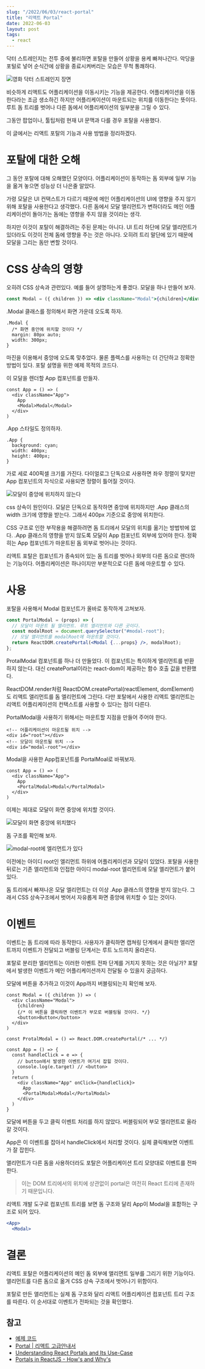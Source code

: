 ```yaml
---
slug: "/2022/06/03/react-portal"
title: "리액트 Portal"
date: 2022-06-03
layout: post
tags:
  - react
---
```


닥터 스트레인지는 전투 중에 불리하면 포탈을 만들어 상황을 용케 빠져나간다.
악당을 포털로 넣어 순식간에 상황을 종료시켜버리는 모습은 무척 통쾌하다.

![영화 닥터 스트레인지 장면](doctor-strange-portal.jpg)

비슷하게 리액트도 어플리케이션을 이동시키는 기능을 제공한다.
어플리케이션을 이동한다라는 조금 생소하긴 하지만 어플리케이션이 마운트되는 위치를 이동한다는 뜻이다.
루트 돔 트리를 벗어나 다른 돔에서 어플리케이션의 일부분을 그릴 수 있다.

그동안 팝업이나, 툴팁처럼 현재 UI 문맥과 다를 경우 포탈을 사용했다.

이 글에서는 리액트 포탈의 기능과 사용 방법을 정리하겠다.

# 포탈에 대한 오해

그 동안 포탈에 대해 오해했던 모양이다.
어플리케이션이 동작하는 돔 외부에 일부 기능을 옮겨 놓으면 성능상 더 나은줄 알았다.

가령 모달은 UI 컨택스트가 다르기 때문에 메인 어플리케이션의 UI에 영향을 주지 않기 위해 포탈을 사용한다고 생각했다.
다른 돔에서 모달 앨리먼트가 변하더라도 메인 어플리케이션이 돌아가는 돔에는 영향을 주지 않을 것이라는 생각.

하지만 이것이 포탈이 해결하려는 주된 문제는 아니다.
UI 트리 하단에 모달 엘리먼트가 있더라도 이것이 전체 돔에 영향을 주는 것은 아니다.
오히려 트리 말단에 있기 때문에 모달을 그리는 돔만 변할 것이다.

# CSS 상속의 영향

오히려 CSS 상속과 관련있다. 예를 들어 설명하는게 좋겠다. 모달을 하나 만들어 보자.

```jsx
const Modal = ({ children }) => <div className="Modal">{children}</div>;
```

.Modal 클래스를 정의해서 화면 가운데 오도록 하자.

```css{2-3}
.Modal {
  /* 화면 중안에 위치할 것이다 */
  margin: 80px auto;
  width: 300px;
}
```

마진을 이용해서 중앙에 오도록 맞추었다. 물론 플렉스를 사용하는 더 간단하고 정확한 방법이 있다.
포탈 설명을 위한 예제 목적의 코드다.

이 모달을 렌더할 App 컴포넌트를 만들자.

```jsx{4}
const App = () => (
  <div className="App">
    App
    <Modal>Modal</Modal>
  </div>
)
```

.App 스타일도 정의하자.

```css{3-4}
.App {
  background: cyan;
  width: 400px;
  height: 400px;
}
```

가로 세로 400픽셀 크기를 가진다.
다이얼로그 단독으로 사용하면 좌우 정렬이 맞지만 App 컴포넌트의 자식으로 사용되면 정렬이 틀어질 것이다.

![모달이 중앙에 위치하지 않는다](./Modal.png)

css 상속이 원인이다.
모달은 단독으로 동작하면 중앙에 위치하지만 .App 클래스의 width 크기에 영향을 받는다.
그래서 400px 기준으로 중앙에 위치한다.

CSS 구조로 인한 부작용을 해결하려면 돔 트리에서 모달의 위치를 옮기는 방법밖에 없다.
.App 클래스의 영향을 받지 않도록 모달이 App 컴포넌트 외부에 있어야 한다.
정확히는 App 컴포넌트가 마운트된 돔 외부로 벗어나는 것이다.

리액트 포탈은 컴포넌트가 종속되어 있는 돔 트리를 벗어나 외부의 다른 돔으로 렌더하는 기능이다.
어플리케이션은 하나이지만 부분적으로 다른 돔에 마운트할 수 있다.

# 사용

포탈을 사용해서 Modal 컴포넌트가 올바로 동작하게 고쳐보자.

```jsx
const PortalModal = (props) => {
  // 모달이 마운트 될 엘리먼트. 루트 엘리먼트와 다른 곳이다.
  const modalRoot = document.querySelector("#modal-root");
  // 모달 앨리먼트를 modalRoot에 마운트할 것이다.
  return ReactDOM.createPortal(<Modal {...props} />, modalRoot);
};
```

ProtalModal 컴포넌트를 하나 더 만들었다.
이 컴포넌트는 특이하게 앨리먼트를 반환하지 않는다.
대신 createPortal이라는 react-dom이 제공하는 함수 호출 값을 반환했다.

ReactDOM.render처럼 ReactDOM.createPortal(reactElement, domElement)도 리액트 앨리먼트를 돔 엘리먼트에 그린다.
다만 포탈에서 사용한 리액트 앨리먼트는 리액트 어플리케이션의 컨택스트를 사용할 수 있다는 점이 다른다.

PortalModal을 사용하기 위해서는 마운트할 지점을 만들어 주어야 한다.

```html{4}
<!-- 어플리케이션이 마운트될 위치 -->
<div id="root"></div>
<!-- 모달이 마운트될 위치 -->
<div id="modal-root"></div>
```

Modal을 사용한 App컴포넌트를 PortalMoal로 바꿔보자.

```jsx{4}
const App = () => (
  <div className="App">
    App
    <PortalModal>Modal</PortalModal>
  </div>
)
```

이제는 제대로 모달이 화면 중앙에 위치할 것이다.

![모달이 화면 중앙에 위치했다](./PortalModal.png)

돔 구조를 확인해 보자.

![modal-root에 엘리먼트가 있다](./dom.png)

이전에는 아이디 root인 엘리먼트 하위에 어플리케이션과 모달이 있었다.
포탈을 사용한 뒤로는 기존 엘리먼트와 인접한 아이디 modal-root 엘리먼트에 모달 엘리먼트가 붙어있다.

돔 트리에서 빠져나온 모달 엘리먼트는 더 이상 .App 클래스의 영향을 받지 않는다.
그래서 CSS 상속구조에서 벗어서 자유롭게 화면 중앙에 위치할 수 있는 것이다.

# 이벤트

이벤트는 돔 트리에 따라 동작한다.
사용자가 클릭하면 캡쳐링 단계에서 클릭한 엘리먼트까지 이벤트가 전달되고 버블링 단계서는 루트 노드까지 올라온다.

포탈로 분리한 엘리먼트는 이러한 이벤트 전파 단계를 거치지 못하는 것은 아닐가?
포탈에서 발생한 이벤트가 메인 어플리케이션까지 전달될 수 있을지 궁금하다.

모달에 버튼을 추가하고 이것이 App까지 버블링되는지 확인해 보자.

```jsx{5, 12-15}
const Modal = ({ children }) => (
  <div className="Modal">
    {children}
    {/* 이 버튼을 클릭하면 이벤트가 부모로 버블링될 것이다. */}
    <button>Button</button>
  </div>
)

const ProtalModal = () => React.DOM.createPortal(/* ... */)

const App = () => {
  const handleClick = e => {
    // button에서 발생한 이벤트가 여기서 잡힐 것이다.
    console.log(e.target) // <button>
  }
  return (
    <div className="App" onClick={handleClick}>
      App
      <PortalModal>Modal</PortalModal>
    </div>
  )
}
```

모달에 버튼을 두고 클릭 이벤트 처리를 하지 않았다.
버블링되어 부모 엘리먼트로 올라갈 것이다.

App은 이 이벤트를 잡아서 handleClick에서 처리할 것이다.
실제 클릭해보면 이벤트가 잘 잡힌다.

앨리먼트가 다른 돔을 사용하더라도 포탈은 어플리케이션 트리 모양대로 이벤트를 전파한다.

> 이는 DOM 트리에서의 위치에 상관없이 portal은 여전히 React 트리에 존재하기 때문입니다.

리액트 개발 도구로 컴포넌트 트리를 보면 돔 구조와 달리 App이 Modal을 포함하는 구조로 되어 있다.

```jsx
<App>
  <Modal>
```

# 결론

리액트 포탈은 어플리케이션의 메인 돔 외부에 앨리먼트 일부를 그리기 위한 기능이다.
앨리먼트를 다른 돔으로 옮겨 CSS 상속 구조에서 벗어나기 위함이다.

포탈로 만든 앨리먼트는 실제 돔 구조와 달리 리액트 어플리케이션 컴포넌트 트리 구조를 따른다.
이 순서대로 이벤트가 전파되는 것을 확인했다.

## 참고

- [예제 코드](https://github.com/jeonghwan-kim/post-react-portal)
- [Portal | 리액트 고급안내서](https://ko.reactjs.org/docs/portals.html)
- [Understanding React Portals and Its Use-Case](https://blog.bitsrc.io/understanding-react-portals-ab79827732c7)
- [Portals in ReactJS - How's and Why's](https://medium.com/alienbrains/tutorial-react-portal-4e2eaca084b8)
